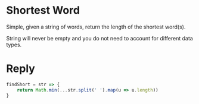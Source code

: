 # Shortest Word

Simple, given a string of words, return the length of the shortest word(s).

String will never be empty and you do not need to account for different data types.

# Reply
```js
findShort = str => {
    return Math.min(...str.split(' ').map(u => u.length))
}
```
